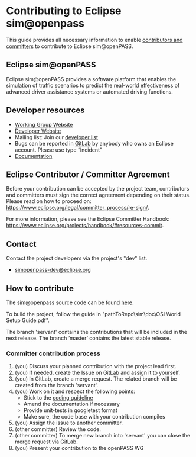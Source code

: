 # Contributing to Eclipse sim@openpass

This guide provides all necessary information to enable [contributors and committers](https://www.eclipse.org/projects/dev_process/#2_3_1_Contributors_and_Committers) to contribute to Eclipse sim@openPASS. 

## Eclipse sim@openPASS  
Eclipse sim@openPASS provides a software platform that enables the simulation of traffic scenarios to predict the real-world effectiveness of advanced driver assistance systems or automated driving functions. 

## Developer resources

  * [Working Group Website](https://openpass.eclipse.org/)
  * [Developer Website](https://projects.eclipse.org/projects/automotive.simopenpass)
  * Mailing list: Join our [developer list](https://accounts.eclipse.org/mailing-list/simopenpass-dev)
  * Bugs can be reported in [GitLab](https://gitlab.eclipse.org/eclipse/simopenpass/simopenpass/-/issues) by anybody who owns an Eclipse account. Please use type “Incident”
  * [Documentation](https://openpass.eclipse.org/resources/#documentation)

## Eclipse Contributor / Committer Agreement

Before your contribution can be accepted by the project team, contributors and committers must sign the correct agreement depending on their status. Please read on how to proceed on: https://www.eclipse.org/legal/committer_process/re-sign/.

For more information, please see the Eclipse Committer Handbook: https://www.eclipse.org/projects/handbook/#resources-commit.

## Contact

Contact the project developers via the project's "dev" list.

* simopenpass-dev@eclipse.org

## How to contribute

The sim@openpass source code can be found [here](https://gitlab.eclipse.org/eclipse/simopenpass/simopenpass).

To build the project, follow the guide in "pathToRepo\sim\doc\OSI World Setup Guide.pdf".

The branch 'servant' contains the contributions that will be included in the next release. The branch ‘master’ contains the latest stable release.

### Committer contribution process

1.  (you) Discuss your planned contribution with the project lead first.
2.  (you) If needed, create the Issue on GitLab and assign it to yourself.
3.  (you) In GitLab, create a merge request. The related branch will be created from the branch 'servant'.
4.  (you) Work on it and respect the following points:
    - Stick to the [coding guideline](https://wiki.eclipse.org/images/3/3f/OpenPASS_Conventions.pdf)
    - Amend the documentation if necessary
    - Provide unit-tests in googletest format
    - Make sure, the code base with your contribution compiles
5.	(you) Assign the issue to another committer.
6.	(other committer) Review the code.
7.	(other committer) To merge new branch into 'servant' you can close the merge request via GitLab.
8.	(you) Present your contribution to the openPASS WG
